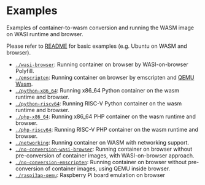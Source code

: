 # Examples 

Examples of container-to-wasm conversion and running the WASM image on WASI runtime and browser.

Please refer to [README](./../README.md) for basic examples (e.g. Ubuntu on WASM and browser).

- [`./wasi-browser`](./wasi-browser/): Running container on browser by WASI-on-browser Polyfill.
- [`./emscripten`](./emscripten/): Running container on browser by emscripten and [QEMU Wasm](https://github.com/ktock/qemu-wasm).
- [`./python-x86_64`](./python-x86_64/): Running x86_64 Python container on the wasm runtime and browser.
- [`./python-riscv64`](./python-riscv64/): Running RISC-V Python container on the wasm runtime and browser.
- [`./php-x86_64`](./php-x86_64/): Running x86_64 PHP container on the wasm runtime and browser.
- [`./php-riscv64`](./php-riscv64/): Running RISC-V PHP container on the wasm runtime and browser.
- [`./networking`](./networking/): Running container on WASM with networking support.
- [`./no-conversion-wasi-browser`](./no-conversion-wasi-browser/): Running container on browser without pre-conversion of container images, with WASI-on-browser approach.
- [`./no-conversion-emscripten`](./no-conversion-emscripten/): Running container on browser without pre-conversion of container images, using QEMU inside browser.
- [`./raspi3ap-qemu`](./raspi3ap-qemu): Raspberry Pi board emulation on browser
